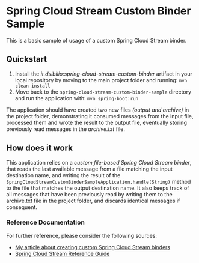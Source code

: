 # Spring Cloud Stream Custom Binder Sample

This is a basic sample of usage of a custom Spring Cloud Stream binder.

## Quickstart

1. Install the *it.dsibilio:spring-cloud-stream-custom-binder* artifact in your local repository by moving to the main project folder and running: `mvn clean install`
2. Move back to the `spring-cloud-stream-custom-binder-sample` directory and run the application with: `mvn spring-boot:run`

The application should have created two new files *(output and archive)* in the project folder, demonstrating it consumed messages from the input file, processed them and wrote the result to the output file, eventually storing previously read messages in the *archive.txt* file.

## How does it work

This application relies on a *custom file-based Spring Cloud Stream binder*, that reads the last available message from a file matching the input destination name, and writing the result of the `SpringCloudStreamCustomBinderSampleApplication.handle(String)` method to the file that matches the output destination name.
It also keeps track of all messages that have been previously read by writing them to the archive.txt file in the project folder, and discards identical messages if consequent.

### Reference Documentation
For further reference, please consider the following sources:
* [My article about creating custom Spring Cloud Stream binders](https://medium.com/@domenicosibilio/how-to-create-a-spring-cloud-stream-binder-from-scratch-ab8b29ee931b)
* [Spring Cloud Stream Reference Guide](https://docs.spring.io/spring-cloud-stream/docs/current/reference/htmlsingle/)

